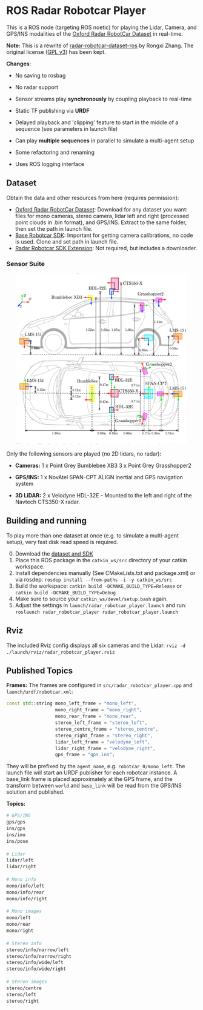 # ROS Radar Robotcar Player
This is a ROS node (targeting ROS noetic) for playing the Lidar, Camera, and GPS/INS modalities of the [Oxford Radar RobotCar Dataset](https://oxford-robotics-institute.github.io/radar-robotcar-dataset/) in real-time.

**Note:** This is a rewrite of [radar-robotcar-dataset-ros](https://github.com/Rongxi-Zhang/radar-robotcar-dataset-ros/tree/ros1) by Rongxi Zhang. The original license ([GPL v3](./LICENSE)) has been kept.

**Changes**:
- No saving to rosbag
- No radar support

- Sensor streams play **synchronously** by coupling playback to real-time
- Static TF publishing via **URDF**
- Delayed playback and 'clipping' feature to start in the middle of a sequence (see parameters in launch file)
- Can play **multiple sequences** in parallel to simulate a multi-agent setup
- Some refactoring and renaming
- Uses ROS logging interface

## Dataset
Obtain the data and other resources from here (requires permission):
- [Oxford Radar RobotCar Dataset](https://oxford-robotics-institute.github.io/radar-robotcar-dataset/): Download for any dataset you want: files for mono cameras, stereo camera, lidar left and right (processed point clouds in .bin format), and GPS/INS. Extract to the same folder, then set the path in launch file.
- [Base Robotcar SDK](https://github.com/ori-mrg/robotcar-dataset-sdk): Important for getting camera calibrations, no code is used. Clone and set path in launch file.
- [Radar Robotcar SDK Extension](https://github.com/oxford-robotics-institute/radar-robotcar-dataset-sdk): Not required, but includes a downloader.

### Sensor Suite
<div align=center>
<img src = pictures/radar-robotcar.png width="450" height="450" />
</div>

Only the following sensors are played (no 2D lidars, no radar):

- **Cameras:**
1 x Point Grey Bumblebee XB3
3 x Point Grey Grasshopper2

- **GPS/INS:**
1 x NovAtel SPAN-CPT ALIGN inertial and GPS navigation system

- **3D LiDAR:**
2 x Velodyne HDL-32E - Mounted to the left and right of the Navtech CTS350-X radar.

## Building and running
To play more than one dataset at once (e.g. to simulate a multi-agent setup), very fast disk read speed is required.

0. Download the [dataset and SDK](#dataset)
1. Place this ROS package in the `catkin_ws/src` directory of your catkin workspace.
2. Install dependencies manually (See CMakeLists.txt and package.xml) or via rosdep:
    `rosdep install --from-paths -i -y catkin_ws/src`
3. Build the workspace:
    `catkin build -DCMAKE_BUILD_TYPE=Release` or `catkin build -DCMAKE_BUILD_TYPE=Debug`
4. Make sure to source your `catkin_ws/devel/setup.bash` again.
5. Adjust the settings in `launch/radar_robotcar_player.launch` and run:
    `roslaunch radar_robotcar_player radar_robotcar_player.launch`

## Rviz
The included Rviz config displays all six cameras and the Lidar:
`rviz -d ./launch/rviz/radar_robotcar_player.rviz`

## Published Topics
**Frames:**
The frames are configured in `src/radar_robotcar_player.cpp` and `launch/urdf/robotcar.xml`:
``` c++
const std::string mono_left_frame = "mono_left",
                  mono_right_frame = "mono_right",
                  mono_rear_frame = "mono_rear",
                  stereo_left_frame = "stereo_left",
                  stereo_centre_frame = "stereo_centre",
                  stereo_right_frame = "stereo_right",
                  lidar_left_frame = "velodyne_left",
                  lidar_right_frame = "velodyne_right",
                  gps_frame = "gps_ins";
```
They will be prefixed by the `agent_name`, e.g. `robotcar_0/mono_left`. The launch file will start an URDF publisher for each robotcar instance. A base_link frame is placed approximately at the GPS frame, and the transform between `world` and `base_link` will be read from the GPS/INS solution and published.

**Topics:**
``` bash
# GPS/INS
gps/gps
ins/gps
ins/imu
ins/pose

# Lidar
lidar/left
lidar/right

# Mono info
mono/info/left
mono/info/rear
mono/info/right

# Mono images
mono/left
mono/rear
mono/right

# Stereo info
stereo/info/narrow/left
stereo/info/narrow/right
stereo/info/wide/left
stereo/info/wide/right

# Stereo images
stereo/centre
stereo/left
stereo/right
```
